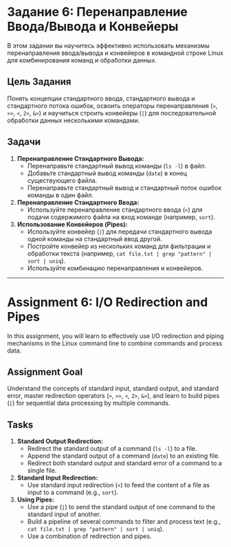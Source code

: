 # Задание 6: Перенаправление Ввода/Вывода и Конвейеры

В этом задании вы научитесь эффективно использовать механизмы перенаправления ввода/вывода и конвейеров в командной строке Linux для комбинирования команд и обработки данных.

## Цель Задания

Понять концепции стандартного ввода, стандартного вывода и стандартного потока ошибок, освоить операторы перенаправления (`>`, `>>`, `<`, `2>`, `&>`) и научиться строить конвейеры (`|`) для последовательной обработки данных несколькими командами.

## Задачи

1.  **Перенаправление Стандартного Вывода:**
    *   Перенаправьте стандартный вывод команды (`ls -l`) в файл.
    *   Добавьте стандартный вывод команды (`date`) в конец существующего файла.
    *   Перенаправьте стандартный вывод и стандартный поток ошибок команды в один файл.
2.  **Перенаправление Стандартного Ввода:**
    *   Используйте перенаправление стандартного ввода (`<`) для подачи содержимого файла на вход команде (например, `sort`).
3.  **Использование Конвейеров (Pipes):**
    *   Используйте конвейер (`|`) для передачи стандартного вывода одной команды на стандартный ввод другой.
    *   Постройте конвейер из нескольких команд для фильтрации и обработки текста (например, `cat file.txt | grep "pattern" | sort | uniq`).
    *   Используйте комбинацию перенаправления и конвейеров.

---

# Assignment 6: I/O Redirection and Pipes

In this assignment, you will learn to effectively use I/O redirection and piping mechanisms in the Linux command line to combine commands and process data.

## Assignment Goal

Understand the concepts of standard input, standard output, and standard error, master redirection operators (`>`, `>>`, `<`, `2>`, `&>`), and learn to build pipes (`|`) for sequential data processing by multiple commands.

## Tasks

1.  **Standard Output Redirection:**
    *   Redirect the standard output of a command (`ls -l`) to a file.
    *   Append the standard output of a command (`date`) to an existing file.
    *   Redirect both standard output and standard error of a command to a single file.
2.  **Standard Input Redirection:**
    *   Use standard input redirection (`<`) to feed the content of a file as input to a command (e.g., `sort`).
3.  **Using Pipes:**
    *   Use a pipe (`|`) to send the standard output of one command to the standard input of another.
    *   Build a pipeline of several commands to filter and process text (e.g., `cat file.txt | grep "pattern" | sort | uniq`).
    *   Use a combination of redirection and pipes. 
